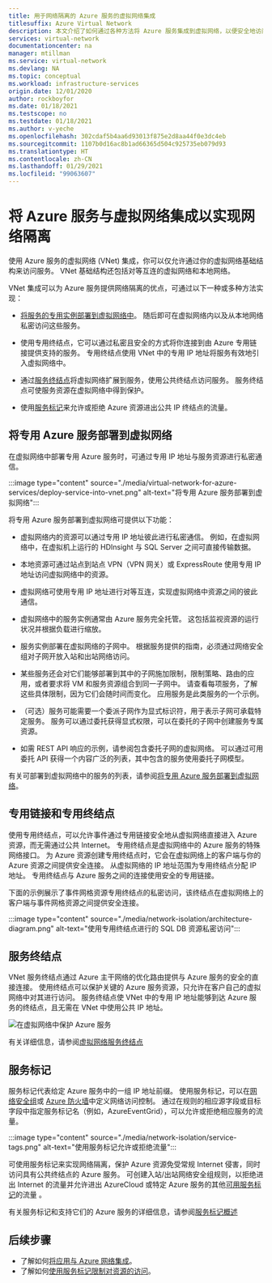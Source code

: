 ```yaml
---
title: 用于网络隔离的 Azure 服务的虚拟网络集成
titlesuffix: Azure Virtual Network
description: 本文介绍了如何通过各种方法将 Azure 服务集成到虚拟网络，以便安全地访问 Azure 服务。
services: virtual-network
documentationcenter: na
manager: mtillman
ms.service: virtual-network
ms.devlang: NA
ms.topic: conceptual
ms.workload: infrastructure-services
origin.date: 12/01/2020
author: rockboyfor
ms.date: 01/18/2021
ms.testscope: no
ms.testdate: 01/18/2021
ms.author: v-yeche
ms.openlocfilehash: 302cdaf5b4aa6d93013f875e2d8aa44f0e3dc4eb
ms.sourcegitcommit: 1107b0d16ac8b1ad66365d504c925735eb079d93
ms.translationtype: HT
ms.contentlocale: zh-CN
ms.lasthandoff: 01/29/2021
ms.locfileid: "99063607"
---
```

<!--Verified successfully-->
# <a name="integrate-azure-services-with-virtual-networks-for-network-isolation"></a>将 Azure 服务与虚拟网络集成以实现网络隔离

使用 Azure 服务的虚拟网络 (VNet) 集成，你可以仅允许通过你的虚拟网络基础结构来访问服务。 VNet 基础结构还包括对等互连的虚拟网络和本地网络。

VNet 集成可以为 Azure 服务提供网络隔离的优点，可通过以下一种或多种方法实现：
- [将服务的专用实例部署到虚拟网络中](virtual-network-for-azure-services.md)。 随后即可在虚拟网络内以及从本地网络私密访问这些服务。
- 使用专用终结点，它可以通过私密且安全的方式将你连接到由 Azure 专用链接提供支持的服务。 专用终结点使用 VNet 中的专用 IP 地址将服务有效地引入虚拟网络中。

    <!--Not Available on [Private Endpoint](../private-link/private-endpoint-overview.md)-->
    
- 通过[服务终结点](virtual-network-service-endpoints-overview.md)将虚拟网络扩展到服务，使用公共终结点访问服务。 服务终结点可使服务资源在虚拟网络中得到保护。
- 使用[服务标记](service-tags-overview.md)来允许或拒绝 Azure 资源进出公共 IP 终结点的流量。

## <a name="deploy-dedicated-azure-services-into-virtual-networks"></a>将专用 Azure 服务部署到虚拟网络

在虚拟网络中部署专用 Azure 服务时，可通过专用 IP 地址与服务资源进行私密通信。

:::image type="content" source="./media/virtual-network-for-azure-services/deploy-service-into-vnet.png" alt-text="将专用 Azure 服务部署到虚拟网络":::

将专用 Azure 服务部署到虚拟网络可提供以下功能：
- 虚拟网络内的资源可以通过专用 IP 地址彼此进行私密通信。 例如，在虚拟网络中，在虚拟机上运行的 HDInsight 与 SQL Server 之间可直接传输数据。
- 本地资源可通过站点到站点 VPN（VPN 网关）或 ExpressRoute 使用专用 IP 地址访问虚拟网络中的资源。
- 虚拟网络可使用专用 IP 地址进行对等互连，实现虚拟网络中资源之间的彼此通信。
- 虚拟网络中的服务实例通常由 Azure 服务完全托管。 这包括监视资源的运行状况并根据负载进行缩放。
- 服务实例部署在虚拟网络的子网中。 根据服务提供的指南，必须通过网络安全组对子网开放入站和出站网络访问。
- 某些服务还会对它们能够部署到其中的子网施加限制，限制策略、路由的应用，或者要求将 VM 和服务资源组合到同一子网中。 请查看每项服务，了解这些具体限制，因为它们会随时间而变化。 应用服务是此类服务的一个示例。
    
    <!--Not Available on  Azure NetApp Files, Dedicated HSM, Azure Container Instances-->
    
- （可选）服务可能需要一个委派子网作为显式标识符，用于表示子网可承载特定服务。 服务可以通过委托获得显式权限，可以在委托的子网中创建服务专属资源。
- 如需 REST API 响应的示例，请参阅包含委托子网的虚拟网络。 可以通过可用委托 API 获得一个内容广泛的列表，其中包含的服务使用委托子网模型。

有关可部署到虚拟网络中的服务的列表，请参阅[将专用 Azure 服务部署到虚拟网络](virtual-network-for-azure-services.md)。

## <a name="private-link-and-private-endpoints"></a>专用链接和专用终结点

使用专用终结点，可以允许事件通过专用链接安全地从虚拟网络直接进入 Azure 资源，而无需通过公共 Internet。 专用终结点是虚拟网络中的 Azure 服务的特殊网络接口。 为 Azure 资源创建专用终结点时，它会在虚拟网络上的客户端与你的 Azure 资源之间提供安全连接。 从虚拟网络的 IP 地址范围为专用终结点分配 IP 地址。 专用终结点与 Azure 服务之间的连接使用安全的专用链接。

下面的示例展示了事件网格资源专用终结点的私密访问，该终结点在虚拟网络上的客户端与事件网格资源之间提供安全连接。

:::image type="content" source="./media/network-isolation/architecture-diagram.png" alt-text="使用专用终结点进行的 SQL DB 资源私密访问":::

<!--Not Available on [What is Private Link?](../private-link/private-link-overview.md)-->

## <a name="service-endpoints"></a>服务终结点
VNet 服务终结点通过 Azure 主干网络的优化路由提供与 Azure 服务的安全的直接连接。 使用终结点可以保护关键的 Azure 服务资源，只允许在客户自己的虚拟网络中对其进行访问。 服务终结点使 VNet 中的专用 IP 地址能够到达 Azure 服务的终结点，且无需在 VNet 中使用公共 IP 地址。

![在虚拟网络中保护 Azure 服务](./media/virtual-network-service-endpoints-overview/VNet_Service_Endpoints_Overview.png)

有关详细信息，请参阅[虚拟网络服务终结点](virtual-network-service-endpoints-overview.md)

## <a name="service-tags"></a>服务标记

服务标记代表给定 Azure 服务中的一组 IP 地址前缀。 使用服务标记，可以在[网络安全组](https://docs.azure.cn/virtual-network/security-overview#security-rules)或 [Azure 防火墙](https://docs.azure.cn/firewall/service-tags)中定义网络访问控制。 通过在规则的相应源字段或目标字段中指定服务标记名（例如，AzureEventGrid），可以允许或拒绝相应服务的流量。

:::image type="content" source="./media/network-isolation/service-tags.png" alt-text="使用服务标记允许或拒绝流量":::

可使用服务标记来实现网络隔离，保护 Azure 资源免受常规 Internet 侵害，同时访问具有公共终结点的 Azure 服务。 可创建入站/出站网络安全组规则，以拒绝进出 Internet 的流量并允许进出 AzureCloud 或特定 Azure 服务的其他[可用服务标记](service-tags-overview.md#available-service-tags)的流量 。

有关服务标记和支持它们的 Azure 服务的详细信息，请参阅[服务标记概述](service-tags-overview.md)

## <a name="next-steps"></a>后续步骤

- 了解如何[将应用与 Azure 网络集成](../app-service/web-sites-integrate-with-vnet.md)。
- 了解如何[使用服务标记限制对资源的访问](tutorial-restrict-network-access-to-resources.md)。

<!--Not Available on [connect privately to an Azure Cosmos account using Azure Private Link](../private-link/create-private-endpoint-cosmosdb-portal.md)-->

<!-- Update_Description: new article about vnet integration for azure services -->
<!--NEW.date: 01/18/2021-->